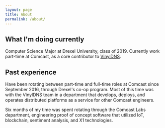 ```yaml
---
layout: page
title: About
permalink: /about/
---
```


## What I'm doing currently

Computer Science Major at Drexel University, class of 2019. Currently work part-time at Comcast, as a core contributor to [VinylDNS](https://vinyldns.io).

## Past experience

Have been rotating between part-time and full-time roles at Comcast since September 2016, through Drexel's co-op program. Most of this time was with the VinylDNS team in a department that develops, deploys, and operates distributed platforms as a service for other Comcast engineers. 

Six months of my time was spent rotating through the Comcast Labs department, engineering proof of concept software that utilized IoT, blockchain, sentiment analysis, and X1 technologies. 

